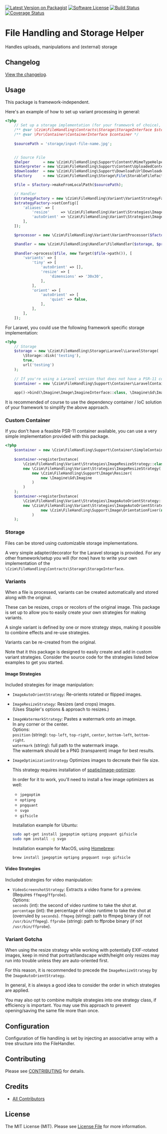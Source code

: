 [![Latest Version on Packagist][ico-version]][link-packagist]
[![Software License][ico-license]](LICENSE.md)
[![Build Status](https://travis-ci.org/czim/file-handling.svg?branch=master)](https://travis-ci.org/czim/file-handling)
[![Coverage Status](https://coveralls.io/repos/github/czim/file-handling/badge.svg?branch=master)](https://coveralls.io/github/czim/file-handling?branch=master)


# File Handling and Storage Helper

Handles uploads, manipulations and (external) storage


## Changelog

[View the changelog](CHANGELOG.md).


## Usage

This package is framework-independent.

Here's an example of how to set up variant processing in general:

```php
<?php
    // Set up a storage implementation (for your framework of choice), and a PSR-11 container implementation.
    /** @var \Czim\FileHandling\Contracts\Storage\StorageInterface $storage */
    /** @var \Psr\Container\ContainerInterface $container */
    
    $sourcePath = 'storage/input-file-name.jpg';
    

    // Source File
    $helper      = new \Czim\FileHandling\Support\Content\MimeTypeHelper;
    $interpreter = new \Czim\FileHandling\Support\Content\UploadedContentInterpreter;
    $downloader  = new \Czim\FileHandling\Support\Download\UrlDownloader($helper);
    $factory     = new \Czim\FileHandling\Storage\File\StorableFileFactory($helper, $interpreter, $downloader);

    $file = $factory->makeFromLocalPath($sourcePath);

    // Handler
    $strategyFactory = new \Czim\FileHandling\Variant\VariantStrategyFactory($container);
    $strategyFactory->setConfig([
        'aliases' => [
            'resize'     => \Czim\FileHandling\Variant\Strategies\ImageResizeStrategy::class,
            'autoOrient' => \Czim\FileHandling\Variant\Strategies\ImageAutoOrientStrategy::class,
        ],
    ]);

    $processor = new \Czim\FileHandling\Variant\VariantProcessor($factory, $strategyFactory);

    $handler = new \Czim\FileHandling\Handler\FileHandler($storage, $processor);
    
    $handler->process($file, new Target($file->path()), [
        'variants' => [
            'tiny' => [
                'autoOrient' => [],
                'resize' => [
                    'dimensions' => '30x30',
                ],
            ],
            'orient' => [
                'autoOrient' => [
                    'quiet' => false,
                ],
            ],
        ],
    ]);
``` 

For Laravel, you could use the following framework specific storage implementation:

```php
<?php
    // Storage
    $storage = new \Czim\FileHandling\Storage\Laravel\LaravelStorage(
        \Storage::disk('testing'),
        true,
        url('testing')
    );
   
    // If you're using a Laravel version that does not have a PSR-11 compliant container yet:
    $container = new \Czim\FileHandling\Support\Container\LaravelContainerDecorator(app());
    
    app()->bind(\Imagine\Image\ImagineInterface::class, \Imagine\Gd\Imagine::class);
```

It is recommended of course to use the dependency container / IoC solution of your framework to simplify the above approach.


### Custom Container 

If you don't have a feasible PSR-11 container available, you can use a very simple implementation provided with this package.

```php
<?php
    $container = new \Czim\FileHandling\Support\Container\SimpleContainer;
    
    $container->registerInstance(
        \Czim\FileHandling\Variant\Strategies\ImageResizeStrategy::class,
        new \Czim\FileHandling\Variant\Strategies\ImageResizeStrategy(
            new \Czim\FileHandling\Support\Image\Resizer(
                new \Imagine\Gd\Imagine
            )
        )
    );
    $container->registerInstance(
        \Czim\FileHandling\Variant\Strategies\ImageAutoOrientStrategy::class,
        new \Czim\FileHandling\Variant\Strategies\ImageAutoOrientStrategy(
                new \Czim\FileHandling\Support\Image\OrientationFixer(new \Imagine\Gd\Imagine)
            )
    );
```


### Storage

Files can be stored using customizable storage implementations.

A very simple adapter/decorator for the Laravel storage is provided.
For any other framework/setup you will (for now) have to write your own implementation of the `\Czim\FileHandling\Contracts\Storage\StorageInterface`.  


### Variants

When a file is processed, variants can be created automatically and stored along with the original.

These can be resizes, crops or recolors of the original image.
This package is set up to allow you to easily create your own strategies for making variants.

A single variant is defined by one or more strategy steps, making it possible to combine effects and re-use strategies.

Variants can be re-created from the original.


Note that it this package is designed to easily create and add in custom variant strategies. Consider the source code for the strategies listed below examples to get you started.


#### Image Strategies

Included strategies for image manipulation:

- `ImageAutoOrientStrategy`: Re-orients rotated or flipped images.

- `ImageResizeStrategy`: Resizes (and crops) images.  
    (Uses Stapler's options & approach to resizes.)

- `ImageWatermarkStrategy`: Pastes a watermark onto an image.  
    In any corner or the center.  
    Options:  
    `position` (string): `top-left`, `top-right`, `center`, `bottom-left`, `bottom-right`.  
    `watermark` (string): full path to the watermark image.  
    The watermark should be a PNG (transparent) image for best results. 

- `ImageOptimizationStrategy` Optimizes images to decreate their file size.

    This strategy requires installation of [spatie/image-optimizer](https://github.com/spatie/image-optimizer).
    
    In order for it to work, you'll need to install a few image optimizers as well:
    - `jpegoptim`
    - `optipng`
    - `pngquant`
    - `svgo`
    - `gifsicle`
   
    Installation example for Ubuntu:

    ```bash
    sudo apt-get install jpegoptim optipng pngquant gifsicle
    sudo npm install -g svgo
    ```

    Installation example for MacOS, using [Homebrew](https://brew.sh):

    ```bash
    brew install jpegoptim optipng pngquant svgo gifsicle
    ```



#### Video Strategies

Included strategies for video manipulation:

- `VideoScreenshotStrategy`: Extracts a video frame for a preview.  
    (Requires `ffmpeg`/`ffprobe`).  
    Options:  
    `seconds` (int): the second of video runtime to take the shot at.  
    `percentage` (int): the percentage of video runtime to take the shot at (overruled by `seconds`).
    `ffmpeg` (string): path to ffmpeg binary (if not `/usr/bin/ffmpeg`).
    `ffprobe` (string): path to ffprobe binary (if not `/usr/bin/ffprobe`).  

 
### Variant Gotcha

When using the resize strategy while working with potentially EXIF-rotated images, keep in mind that portrait/landscape width/height only resizes may run into trouble unless they are auto-oriented first.

For this reason, it is recommended to precede the `ImageResizeStrategy` by the `ImageAutoOrientStrategy`.

In general, it is always a good idea to consider the order in which strategies are applied.

You may also opt to combine multiple strategies into one strategy class, if efficiency is important. You may use this approach to prevent opening/saving the same file more than once.

 
## Configuration

Configuration of file handling is set by injecting an associative array with a tree structure into the FileHandler.



## Contributing

Please see [CONTRIBUTING](CONTRIBUTING.md) for details.


## Credits

- [All Contributors][link-contributors]

## License

The MIT License (MIT). Please see [License File](LICENSE.md) for more information.

[ico-version]: https://img.shields.io/packagist/v/czim/file-handling.svg?style=flat-square
[ico-license]: https://img.shields.io/badge/license-MIT-brightgreen.svg?style=flat-square
[ico-downloads]: https://img.shields.io/packagist/dt/czim/file-handling.svg?style=flat-square

[link-packagist]: https://packagist.org/packages/czim/file-handling
[link-downloads]: https://packagist.org/packages/czim/file-handling
[link-author]: https://github.com/czim
[link-contributors]: ../../contributors

